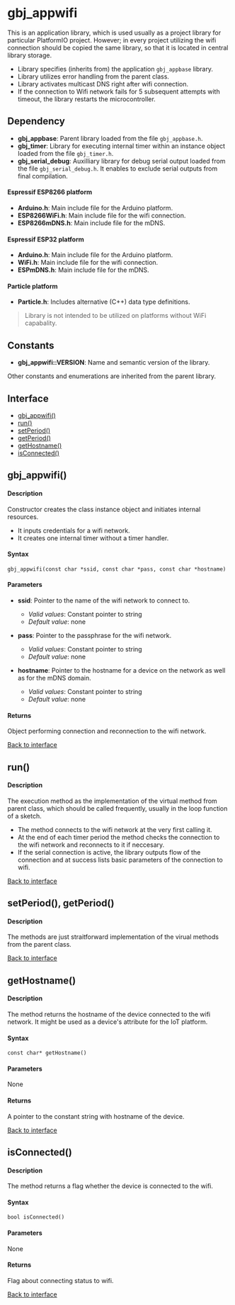 <a id="library"></a>

# gbj\_appwifi
This is an application library, which is used usually as a project library for particular PlatformIO project. However; in every project utilizing the wifi connection should be copied the same library, so that it is located in central library storage.

- Library specifies (inherits from) the application `gbj_appbase` library.
- Library utilizes error handling from the parent class.
- Library activates multicast DNS right after wifi connection.
- If the connection to Wifi network fails for 5 subsequent attempts with timeout, the library restarts the microcontroller.


<a id="dependency"></a>

## Dependency

- **gbj\_appbase**: Parent library loaded from the file `gbj_appbase.h`.
- **gbj\_timer**: Library for executing internal timer within an instance object loaded from the file `gbj_timer.h`.
- **gbj\_serial\_debug**: Auxilliary library for debug serial output loaded from the file `gbj_serial_debug.h`. It enables to exclude serial outputs from final compilation.

#### Espressif ESP8266 platform
- **Arduino.h**: Main include file for the Arduino platform.
- **ESP8266WiFi.h**: Main include file for the wifi connection.
- **ESP8266mDNS.h**: Main include file for the mDNS.

#### Espressif ESP32 platform
- **Arduino.h**: Main include file for the Arduino platform.
- **WiFi.h**: Main include file for the wifi connection.
- **ESPmDNS.h**: Main include file for the mDNS.

#### Particle platform
- **Particle.h**: Includes alternative (C++) data type definitions.

> Library is not intended to be utilized on platforms without WiFi capabality.


<a id="constants"></a>

## Constants

- **gbj\_appwifi::VERSION**: Name and semantic version of the library.

Other constants and enumerations are inherited from the parent library.


<a id="interface"></a>

## Interface

- [gbj_appwifi()](#gbj_appwifi)
- [run()](#run)
- [setPeriod()](#period)
- [getPeriod()](#period)
- [getHostname()](#getHostname)
- [isConnected()](#isConnected)


<a id="gbj_appwifi"></a>
## gbj_appwifi()

#### Description
Constructor creates the class instance object and initiates internal resources.
- It inputs credentials for a wifi network.
- It creates one internal timer without a timer handler.

#### Syntax
    gbj_appwifi(const char *ssid, const char *pass, const char *hostname)

#### Parameters

- **ssid**: Pointer to the name of the wifi network to connect to.
  - *Valid values*: Constant pointer to string
  - *Default value*: none


- **pass**: Pointer to the passphrase for the wifi network.
  - *Valid values*: Constant pointer to string
  - *Default value*: none


- **hostname**: Pointer to the hostname for a device on the network as well as for the mDNS domain.
  - *Valid values*: Constant pointer to string
  - *Default value*: none

#### Returns
Object performing connection and reconnection to the wifi network.

[Back to interface](#interface)


<a id="run"></a>

## run()

#### Description
The execution method as the implementation of the virtual method from parent class, which should be called frequently, usually in the loop function of a sketch.
- The method connects to the wifi network at the very first calling it.
- At the end of each timer period the method checks the connection to the wifi network and reconnects to it if neccesary.
- If the serial connection is active, the library outputs flow of the connection and at success lists basic parameters of the connection to wifi.

[Back to interface](#interface)


<a id="period"></a>

## setPeriod(), getPeriod()

#### Description
The methods are just straitforward implementation of the virual methods from the parent class.

[Back to interface](#interface)


<a id="getHostname"></a>

## getHostname()

#### Description
The method returns the hostname of the device connected to the wifi network. It might be used as a device's attribute for the IoT platform.

#### Syntax
    const char* getHostname()

#### Parameters
None

#### Returns
A pointer to the constant string with hostname of the device.

[Back to interface](#interface)


<a id="isConnected"></a>

## isConnected()

#### Description
The method returns a flag whether the device is connected to the wifi.

#### Syntax
    bool isConnected()

#### Parameters
None

#### Returns
Flag about connecting status to wifi.

[Back to interface](#interface)
